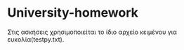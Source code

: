 # University-homework
Στις ασκήσεις χρησιμοποιείται το ίδιο αρχείο κειμένου για ευκολία(testpy.txt).
